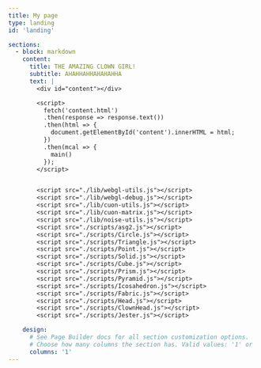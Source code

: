 ```yaml
---
title: My page
type: landing
id: 'landing'

sections:
  - block: markdown
    content:
      title: THE AMAZING CLOWN GIRL!
      subtitle: AHAHHAHHAHAHAHHA
      text: |
        <div id="content"></div>

        <script>
          fetch('content.html')
          .then(response => response.text())
          .then(html => {
            document.getElementById('content').innerHTML = html;
          })
          .then(mcal => {
            main()
          });
        </script>


        <script src="./lib/webgl-utils.js"></script>
        <script src="./lib/webgl-debug.js"></script>
        <script src="./lib/cuon-utils.js"></script>
        <script src="./lib/cuon-matrix.js"></script>
        <script src="./lib/noise-utils.js"></script>
        <script src="./scripts/asg2.js"></script>
        <script src="./scripts/Circle.js"></script>
        <script src="./scripts/Triangle.js"></script>
        <script src="./scripts/Point.js"></script>
        <script src="./scripts/Solid.js"></script>
        <script src="./scripts/Cube.js"></script>
        <script src="./scripts/Prism.js"></script>
        <script src="./scripts/Pyramid.js"></script>
        <script src="./scripts/Icosahedron.js"></script>
        <script src="./scripts/Fabric.js"></script>
        <script src="./scripts/Head.js"></script>
        <script src="./scripts/ClownHead.js"></script>
        <script src="./scripts/Jester.js"></script>

    design:
      # See Page Builder docs for all section customization options.
      # Choose how many columns the section has. Valid values: '1' or '2'.
      columns: '1'
---
```

